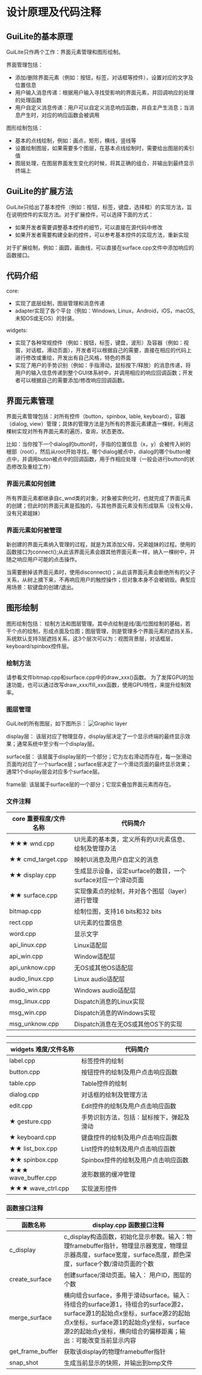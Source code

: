 # 设计原理及代码注释
## GuiLite的基本原理
GuiLite只作两个工作：界面元素管理和图形绘制。

界面管理包括：
- 添加/删除界面元素（例如：按钮，标签，对话框等控件），设置对应的文字及位置信息
- 用户输入消息传递：根据用户输入寻找受影响的界面元素，并回调响应的处理的处理函数
- 用户自定义消息传递：用户可以自定义消息响应函数，并自主产生消息；当消息产生时，对应的响应函数会被调用

图形绘制包括：
- 基本的点线绘制，例如：画点，矩形，横线，竖线等
- 设置绘制图层，如果需要多个图层，在基本点线绘制时，需要给出图层的索引值
- 图层处理，在图层界面发生变化的时候，将其正确的组合，并输出到最终显示终端上

## GuiLite的扩展方法
GuiLite只给出了基本控件（例如：按钮，标签，键盘，选择框）的实现方法，旨在说明控件的实现方法。对于扩展控件，可以选择下面的方式：
- 如果开发者需要调整基本控件的细节，可以直接在源代码中修改
- 如果开发者需要构建全新的控件，可以参考基本控件的实现方法，重新实现

对于扩展绘制，例如：画圆，画曲线，可以直接在surface.cpp文件中添加响应的函数接口。

## 代码介绍
core: 
- 实现了底层绘制，图层管理和消息传递
- adapter实现了各个平台（例如：Windows, Linux，Android，iOS，macOS,未知OS或无OS）的封装。

widgets: 
- 实现了各种常规控件（例如：按钮，标签，键盘，波形）及容器（例如：视窗，对话框，滑动页面），开发者可以根据自己的需要，直接在相应的代码上进行修改或重绘，开发出有自己风格，特色的界面
- 实现了用户的手势识别（例如：手指滑动，鼠标按下/释放）的消息传递，将用户的输入信息传递到整个GUI体系树中，并调用相应的响应回调函数；开发者可以根据自己的需要添加/修改响应回调函数。

## 界面元素管理
界面元素管理包括：对所有控件（button，spinbox, lable, keyboard），容器（dialog, view）管理；具体的管理方法是为所有的界面元素建造一棵树，利用这棵树实现对所有界面元素的遍历，查询，状态更改。

比如：当你按下一个dialog的button时，手指的位置信息（x，y）会被传入树的根部（root），然后从root开始寻找，哪个dialog被点中，dialog的哪个button被点中，并调用buton被点中的回调函数，用于作相应处理（一般会进行button的状态修改及重绘工作）

### 界面元素如何创建
所有界面元素都继承自c_wnd类的对象，对象被实例化时，也就完成了界面元素的创建；但此时的界面元素是孤独的，与其他界面元素没有形成联系（没有父母，没有兄弟姐妹）

### 界面元素如何被管理
新创建的界面元素纳入管理的过程，就是为其添加父母，兄弟姐妹的过程。使用的函数接口为connect();从此该界面元素会跟其他界面元素一样，纳入一棵树中，并随之响应用户可能的点击操作。

当需要删掉该界面元素时，使用disconnect()；从此该界面元素会断绝所有的父子关系，从树上摘下来，不再响应用户的触控操作；但对象本身不会被销毁。典型应用场景：软键盘的创建/退出。

## 图形绘制
图形绘制包括： 绘制方法和图层管理。其中点绘制是线/面/位图绘制的基础，若干个点的绘制，形成点面及位图；图层管理，则是管理多个界面元素的遮挡关系，系统默认支持3层遮挡关系，这3个层次可以为：视图背景层，对话框层，keyboard/spinbox控件层。

### 绘制方法
请参看文件bitmap.cpp和surface.cpp中的draw_xxx()函数。
为了发挥GPU的加速功能，也可以通过改写draw_xxx/fill_xxx函数，使用GPU特性，来提升绘制效率。

### 图层管理
GuiLite的所有图层，如下图所示：
![Graphic layer](GraphicLayer.png)

display层：
该层对应了物理显存，display层决定了一个显示终端的最终显示效果；通常系统中至少有一个display层。

surface层：
该层属于display层的一个部分；它为左右滑动而存在，每一张滑动页面均对应了一个surface层；surface层决定了一个滑动页面的最终显示效果；通常1个display层会对应多个surface层。

frame层:
该层属于surface层的一个部分；它现实叠加界面元素而存在。

### 文件注释
| core 重要程度/文件名称 | 代码简介 |
| --- | --- |
| ★★★ wnd.cpp | UI元素的基本类，定义所有的UI元素信息、绘制及管理办法 |
| ★★ cmd_target.cpp | 映射UI消息及用户自定义的消息 |
| ★★ display.cpp | 生成显示设备，设定surface的数目，一个surface对应一个滑动页面 |
| ★★ surface.cpp| 实现像素点的绘制，并对各个图层（layer）进行管理 |
| bitmap.cpp | 绘制位图，支持16 bits和32 bits |
| rect.cpp | UI元素的位置信息 |
| word.cpp | 显示文字 |
| api_linux.cpp | Linux适配层 |
| api_win.cpp | Window适配层 |
| api_unknow.cpp | 无OS或其他OS适配层 |
| audio_linux.cpp | Linux audio适配层 |
| audio_win.cpp | Windows audio适配层 |
| msg_linux.cpp | Dispatch消息的Linux实现 |
| msg_win.cpp | Dispatch消息的Windows实现 |
| msg_unknow.cpp | Dispatch消息在无OS或其他OS下的实现 |
***
| widgets 难度/文件名称 | 代码简介 |
| --- | --- |
| label.cpp | 标签控件的绘制 |
| button.cpp | 按钮控件的绘制及用户点击响应函数 |
| table.cpp | Table控件的绘制 |
| dialog.cpp | 对话框的绘制及管理方法 |
| edit.cpp | Edit控件的绘制及用户点击响应函数 |
| ★ gesture.cpp | 手势识别方法，包括：鼠标按下，弹起及滑动 |
| ★ keyboard.cpp | 键盘控件的绘制及用户点击响应函数 |
| ★★ list_box.cpp | List控件的绘制及用户点击响应函数 |
| ★★ spinbox.cpp | Spinbox控件的绘制及用户点击响应函数 |
| ★★★ wave_buffer.cpp | 波形数据的缓冲管理 |
| ★★★ wave_ctrl.cpp | 实现波形控件 |

### 函数接口注释
| 函数名称 | display.cpp 函数接口注释 |
| --- | --- |
| c_display | c_display构造函数，初始化显示参数。输入：物理framebuffer指针，物理显示器宽度，物理显示器高度，surface宽度，surface高度，颜色深度，surface个数/滑动页面的个数 |
| create_surface | 创建surface/滑动页面。输入： 用户ID，图层的个数|
| merge_surface | 横向组合surface，多用于滑动surface。输入：待组合的surface源1，待组合的surface源2，surface源1的起始点x坐标，surface源2的起始点x坐标，surface源1的起始点y坐标，surface源2的起始点y坐标，横向组合的偏移距离；输出：可能改变当前显示内容 |
| get_frame_buffer | 获取该display的物理framebuffer指针 |
| snap_shot | 生成当前显示的快照，并输出到bmp文件 |
